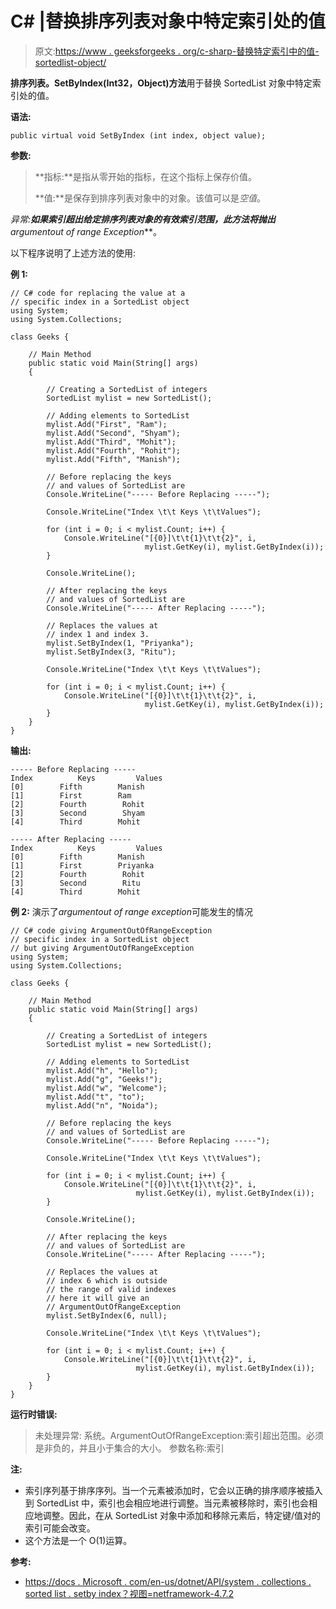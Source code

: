 # C# |替换排序列表对象中特定索引处的值

> 原文:[https://www . geeksforgeeks . org/c-sharp-替换特定索引中的值-sortedlist-object/](https://www.geeksforgeeks.org/c-sharp-replacing-the-value-at-a-specific-index-in-a-sortedlist-object/)

**排序列表。SetByIndex(Int32，Object)方法**用于替换 SortedList 对象中特定索引处的值。

**语法:**

```
public virtual void SetByIndex (int index, object value);
```

**参数:**

> **指标:**是指从零开始的指标，在这个指标上保存价值。
> 
> **值:**是保存到排序列表对象中的对象。该值可以是*空值*。

**异常:**如果索引超出给定排序列表对象的有效索引范围，此方法将抛出***argumentout of range Exception***。

以下程序说明了上述方法的使用:

**例 1:**

```
// C# code for replacing the value at a
// specific index in a SortedList object
using System;
using System.Collections;

class Geeks {

    // Main Method
    public static void Main(String[] args)
    {

        // Creating a SortedList of integers
        SortedList mylist = new SortedList();

        // Adding elements to SortedList
        mylist.Add("First", "Ram");
        mylist.Add("Second", "Shyam");
        mylist.Add("Third", "Mohit");
        mylist.Add("Fourth", "Rohit");
        mylist.Add("Fifth", "Manish");

        // Before replacing the keys
        // and values of SortedList are
        Console.WriteLine("----- Before Replacing -----");

        Console.WriteLine("Index \t\t Keys \t\tValues");

        for (int i = 0; i < mylist.Count; i++) {
            Console.WriteLine("[{0}]\t\t{1}\t\t{2}", i,
                              mylist.GetKey(i), mylist.GetByIndex(i));
        }

        Console.WriteLine();

        // After replacing the keys
        // and values of SortedList are
        Console.WriteLine("----- After Replacing -----");

        // Replaces the values at
        // index 1 and index 3.
        mylist.SetByIndex(1, "Priyanka");
        mylist.SetByIndex(3, "Ritu");

        Console.WriteLine("Index \t\t Keys \t\tValues");

        for (int i = 0; i < mylist.Count; i++) {
            Console.WriteLine("[{0}]\t\t{1}\t\t{2}", i,
                              mylist.GetKey(i), mylist.GetByIndex(i));
        }
    }
}
```

**输出:**

```
----- Before Replacing -----
Index          Keys         Values
[0]        Fifth        Manish
[1]        First        Ram
[2]        Fourth        Rohit
[3]        Second        Shyam
[4]        Third        Mohit

----- After Replacing -----
Index          Keys         Values
[0]        Fifth        Manish
[1]        First        Priyanka
[2]        Fourth        Rohit
[3]        Second        Ritu
[4]        Third        Mohit

```

**例 2:** 演示了*argumentout of range exception*可能发生的情况

```
// C# code giving ArgumentOutOfRangeException 
// specific index in a SortedList object
// but giving ArgumentOutOfRangeException 
using System;
using System.Collections;

class Geeks {

    // Main Method
    public static void Main(String[] args)
    {

        // Creating a SortedList of integers
        SortedList mylist = new SortedList();

        // Adding elements to SortedList
        mylist.Add("h", "Hello"); 
        mylist.Add("g", "Geeks!"); 
        mylist.Add("w", "Welcome");
        mylist.Add("t", "to");
        mylist.Add("n", "Noida"); 

        // Before replacing the keys
        // and values of SortedList are
        Console.WriteLine("----- Before Replacing -----");

        Console.WriteLine("Index \t\t Keys \t\tValues");

        for (int i = 0; i < mylist.Count; i++) {
            Console.WriteLine("[{0}]\t\t{1}\t\t{2}", i,
                            mylist.GetKey(i), mylist.GetByIndex(i));
        }

        Console.WriteLine();

        // After replacing the keys
        // and values of SortedList are
        Console.WriteLine("----- After Replacing -----");

        // Replaces the values at
        // index 6 which is outside 
        // the range of valid indexes
        // here it will give an
        // ArgumentOutOfRangeException
        mylist.SetByIndex(6, null);

        Console.WriteLine("Index \t\t Keys \t\tValues");

        for (int i = 0; i < mylist.Count; i++) {
            Console.WriteLine("[{0}]\t\t{1}\t\t{2}", i,
                            mylist.GetKey(i), mylist.GetByIndex(i));
        }
    }
}
```

**运行时错误:**

> 未处理异常:
> 系统。ArgumentOutOfRangeException:索引超出范围。必须是非负的，并且小于集合的大小。
> 参数名称:索引

**注:**

*   索引序列基于排序序列。当一个元素被添加时，它会以正确的排序顺序被插入到 SortedList 中，索引也会相应地进行调整。当元素被移除时，索引也会相应地调整。因此，在从 SortedList 对象中添加和移除元素后，特定键/值对的索引可能会改变。
*   这个方法是一个 O(1)运算。

**参考:**

*   [https://docs . Microsoft . com/en-us/dotnet/API/system . collections . sorted list . setby index？视图=netframework-4.7.2](https://docs.microsoft.com/en-us/dotnet/api/system.collections.sortedlist.setbyindex?view=netframework-4.7.2)